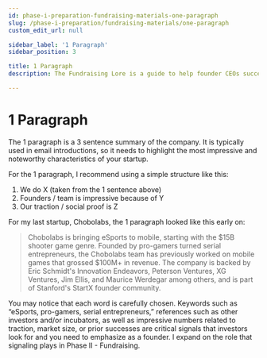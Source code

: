 ```yaml
---
id: phase-i-preparation-fundraising-materials-one-paragraph
slug: /phase-i-preparation/fundraising-materials/one-paragraph
custom_edit_url: null

sidebar_label: '1 Paragraph'
sidebar_position: 3

title: 1 Paragraph
description: The Fundraising Lore is a guide to help founder CEOs successfully raise early-stage VC financing from Silicon Valley investors.

---
```


# 1 Paragraph

The 1 paragraph is a 3 sentence summary of the company. It is typically used in email introductions, so it needs to highlight the most impressive and noteworthy characteristics of your startup. 

For the 1 paragraph, I recommend using a simple structure like this:
 
1.	We do X (taken from the 1 sentence above)
2.	Founders / team is impressive because of Y
3.	Our traction / social proof is Z

For my last startup, Chobolabs, the 1 paragraph looked like this early on: 

> Chobolabs is bringing eSports to mobile, starting with the $15B shooter game genre. Founded by pro-gamers turned serial entrepreneurs, the Chobolabs team has previously worked on mobile games that grossed $100M+ in revenue. The company is backed by Eric Schmidt's Innovation Endeavors, Peterson Ventures, XG Ventures, Jim Ellis, and Maurice Werdegar among others, and is part of Stanford's StartX founder community.

You may notice that each word is carefully chosen. Keywords such as “eSports, pro-gamers, serial entrepreneurs,” references such as other investors and/or incubators, as well as impressive numbers related to traction, market size, or prior successes are critical signals that investors look for and you need to emphasize as a founder. I expand on the role that signaling plays in Phase II - Fundraising.